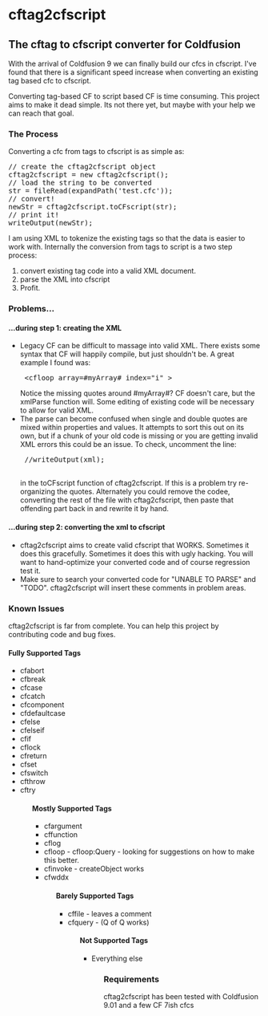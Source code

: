 cftag2cfscript
==============

<h2>The cftag to cfscript converter for Coldfusion</h2>

With the arrival of Coldfusion 9 we can finally build our cfcs in cfscript. I've found that there is a significant speed increase when converting an existing tag based cfc to cfscript. 

Converting tag-based CF to script based CF is time consuming. This project aims to make it dead simple. Its not there yet, but maybe with your help we can reach that goal. 

<h3>The Process</h3>

Converting a cfc from tags to cfscript is as simple as:
<pre>
// create the cftag2cfscript object
cftag2cfscript = new cftag2cfscript();
// load the string to be converted
str = fileRead(expandPath('test.cfc'));
// convert!
newStr = cftag2cfscript.toCFscript(str);
// print it!
writeOutput(newStr);
</pre>

I am using XML to tokenize the existing tags so that the data is easier to work with. Internally the conversion from tags to script is a two step process:
<ol>
<li>convert existing tag code into a valid XML document.</li>
<li>parse the XML into cfscript</li>
<li>Profit.</li>
</ol>

<h3>Problems...</h3>
<h4>...during step 1: creating the XML</h4>
<ul>
<li>
Legacy CF can be difficult to massage into valid XML. There exists some syntax that CF will happily compile, but just shouldn't be. A great example I found was:
<pre>
 &lt;cfloop array=#myArray# index="i" &gt;
</pre>
Notice the missing quotes around #myArray#?  CF doesn't care, but the xmlParse function will. Some editing of existing code will be necessary to allow for valid XML. 
</li>
<li>
 The parse can become confused when single and double quotes are mixed within properties and values. It attempts to sort this out on its own, but if a chunk of your old code is missing or you are getting invalid XML errors this could be an issue. To check, uncomment the line:
 <pre>
 //writeOutput(xml);
 </pre>
 in the toCFscript function of cftag2cfscript. If this is a problem try re-organizing the quotes. Alternately you could remove the codee, converting the rest of the file with cftag2cfscript, then paste that offending part back in and rewrite it by hand. 
</li>
</ul>
<h4>...during step 2: converting the xml to cfscript</h4>
<ul>
<li>
cftag2cfscript aims to create valid cfscript that WORKS. Sometimes it does this gracefully. Sometimes it does this with ugly hacking. You will want to hand-optimize your converted code and of course regression test it. 
</li>
<li>
Make sure to search your converted code for "UNABLE TO PARSE" and "TODO". cftag2cfscript will insert these comments in problem areas. 
</li>
</ul>

<h3>Known Issues</h3>
cftag2cfscript is far from complete. You can help this project by contributing code and bug fixes. 

<h4>Fully Supported Tags</h4>
<ul>
<li>cfabort</li>
<li>cfbreak</li>
<li>cfcase</li>
<li>cfcatch</li>
<li>cfcomponent</li>
<li>cfdefaultcase</li>
<li>cfelse</li>
<li>cfelseif</li>
<li>cfif</li>
<li>cflock</li>
<li>cfreturn</li>
<li>cfset</li>
<li>cfswitch</li>
<li>cfthrow</li>
<li>cftry</li>
<ul>

<h4>Mostly Supported Tags</h4>
<ul>
<li>cfargument</li>
<li>cffunction</li>
<li>cflog</li>
<li>cfloop - cfloop:Query - looking for suggestions on how to make this better.</li>
<li>cfinvoke - createObject works </li>
<li>cfwddx</li>
<ul>

<h4>Barely Supported Tags</h4>
<ul>
<li>cffile - leaves a comment </li>
<li>cfquery - (Q of Q works)</li>
<ul>

<h4>Not Supported Tags</h4>
<ul>
<li>Everything else</li>
<ul>


<h3>Requirements</h3>

cftag2cfscript has been tested with Coldfusion 9.01 and a few CF 7ish cfcs

